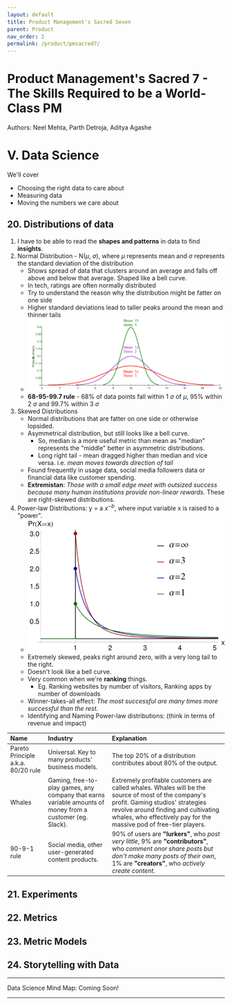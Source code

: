```yaml
---
layout: default
title: Product Management's Sacred Seven
parent: Product
nav_order: 2
permalink: /product/pmsacred7/
---
```


# Product Management's Sacred 7 - The Skills Required to be a World-Class PM

Authors: Neel Mehta, Parth Detroja, Aditya Agashe

# V. Data Science

We'll cover
- Choosing the right data to care about
- Measuring data
- Moving the numbers we care about

## 20. Distributions of data

1. I have to be able to read the **shapes and patterns** in data to find **insights**.
2. Normal Distribution - N($\mu$, $\sigma$), where $\mu$ represents mean and $\sigma$ represents the standard deviation of the distribution
    - Shows spread of data that clusters around an average and falls off above and below that average. Shaped like a bell curve.
    - In tech, ratings are often normally distributed
    - Try to understand the reason why the distribution might be fatter on one side
    - Higher standard deviations lead to taller peaks around the mean and thinner tails
    - ![Different SDs](images/same-u-different-sd.png)
    - **68-95-99.7 rule** - 68% of data points fall within 1 $\sigma$ of $\mu$, 95% within 2 $\sigma$ and 99.7% within 3 $\sigma$
3. Skewed Distributions
    - Normal distributions that are fatter on one side or otherwise lopsided. 
    - Asymmetrical distribution, but still looks like a bell curve.
        - So, median is a more useful metric than mean as "median" represents the "middle" better in asymmetric distributions.
        - Long right tail - mean dragged higher than median and vice versa. i.e. *mean moves towards direction of tail*
    - Found frequently in usage data, social media followers data or financial data like customer spending.
    - **Extremistan**: *Those with a small edge meet with outsized success because many human institutions provide non-linear rewards.* These are right-skewed distributions.
4. Power-law Distributions: y = a $x^{-b}$, where input variable x is raised to a "power".
    - ![Power law distributions](images/power-law-distributions.png)
    - Extremely skewed, peaks right around zero, with a very long tail to the right.
    - Doesn't look like a bell curve.
    - Very common when we're **ranking** things.
        - Eg. Ranking websites by number of visitors, Ranking apps by number of downloads
    - Winner-takes-all effect: *The most successful are many times more successful than the rest.* 
    - Identifying and Naming Power-law distributions: (think in terms of revenue and impact)

| Name                               | Industry                    | Explanation                                                                     |
|:-----------------------------------|:----------------------------|:-------------------------------------------------------------------------------|
| Pareto Principle a.k.a. 80/20 rule | Universal. Key to many products' business models. | The top 20% of a distribution contributes about 80% of the output. |
| Whales                             | Gaming, free-to-play games, any company that earns variable amounts of money from a customer (eg. Slack).  | Extremely profitable customers are called whales. Whales will be the source of most of the company's profit. Gaming studios' strategies revolve around finding and cultivating whales, who effectively pay for the massive pod of free-tier players. |
| 90-9-1 rule                        | Social media, other user-generated content products. | 90% of users are  **"lurkers"**, who *post very little*, 9% are **"contributors"**, who *comment onor share posts but don't make many posts of their own*, 1% are **"creators"**, who *actively create content*. |



## 21. Experiments



## 22. Metrics



## 23. Metric Models



## 24. Storytelling with Data



----------------------------------------------------------------------------------------------------------------------------------

Data Science Mind Map: Coming Soon!

----------------------------------------------------------------------------------------------------------------------------------